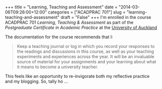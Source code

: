 +++
title = "Learning, Teaching and Assessment"
date = "2014-03-06T09:26:00+12:00"
categories = ["ACADPRAC 701"]
slug = "learning-teaching-and-assessment"
draft = "False"
+++
I'm enrolled in the course ACADPRAC 701 *Learning, Teaching &
Assessment* as part of the *Postgraduate Certificate in Academic
Practice* at the [University of Auckland](http://www.auckland.ac.nz)

The documentation for the course recommends that I:

> Keep a teaching journal or log in which you record your responses to
> the readings and discussions in this course, as well as your teaching
> experiments and experiences across the year. It will be an invaluable
> source of material for your assignments and your learning about what
> it means to become a university teacher.

This feels like an opportunity to re-invigorate both my reflective
practice and my blogging. So, tally ho ...
